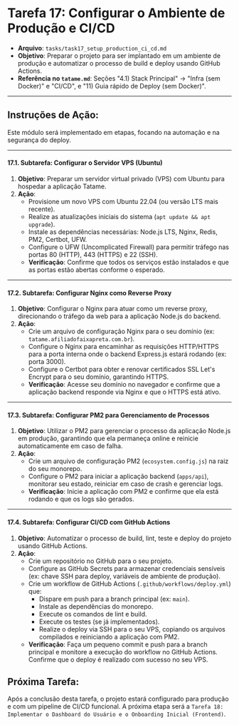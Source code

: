 # Tarefa 17: Configurar o Ambiente de Produção e CI/CD

*   **Arquivo**: `tasks/task17_setup_production_ci_cd.md`
*   **Objetivo**: Preparar o projeto para ser implantado em um ambiente de produção e automatizar o processo de build e deploy usando GitHub Actions.
*   **Referência no `tatame.md`**: Seções "4.1) Stack Principal" -> "Infra (sem Docker)" e "CI/CD", e "11) Guia rápido de Deploy (sem Docker)".

---

## Instruções de Ação:

Este módulo será implementado em etapas, focando na automação e na segurança do deploy.

---

#### **17.1. Subtarefa: Configurar o Servidor VPS (Ubuntu)**

1.  **Objetivo**: Preparar um servidor virtual privado (VPS) com Ubuntu para hospedar a aplicação Tatame.
2.  **Ação**:
    *   Provisione um novo VPS com Ubuntu 22.04 (ou versão LTS mais recente).
    *   Realize as atualizações iniciais do sistema (`apt update && apt upgrade`).
    *   Instale as dependências necessárias: Node.js LTS, Nginx, Redis, PM2, Certbot, UFW.
    *   Configure o UFW (Uncomplicated Firewall) para permitir tráfego nas portas 80 (HTTP), 443 (HTTPS) e 22 (SSH).
    *   **Verificação**: Confirme que todos os serviços estão instalados e que as portas estão abertas conforme o esperado.

---

#### **17.2. Subtarefa: Configurar Nginx como Reverse Proxy**

1.  **Objetivo**: Configurar o Nginx para atuar como um reverse proxy, direcionando o tráfego da web para a aplicação Node.js do backend.
2.  **Ação**:
    *   Crie um arquivo de configuração Nginx para o seu domínio (ex: `tatame.afiliadofaixapreta.com.br`).
    *   Configure o Nginx para encaminhar as requisições HTTP/HTTPS para a porta interna onde o backend Express.js estará rodando (ex: porta 3000).
    *   Configure o Certbot para obter e renovar certificados SSL Let's Encrypt para o seu domínio, garantindo HTTPS.
    *   **Verificação**: Acesse seu domínio no navegador e confirme que a aplicação backend responde via Nginx e que o HTTPS está ativo.

---

#### **17.3. Subtarefa: Configurar PM2 para Gerenciamento de Processos**

1.  **Objetivo**: Utilizar o PM2 para gerenciar o processo da aplicação Node.js em produção, garantindo que ela permaneça online e reinicie automaticamente em caso de falha.
2.  **Ação**:
    *   Crie um arquivo de configuração PM2 (`ecosystem.config.js`) na raiz do seu monorepo.
    *   Configure o PM2 para iniciar a aplicação backend (`apps/api`), monitorar seu estado, reiniciar em caso de crash e gerenciar logs.
    *   **Verificação**: Inicie a aplicação com PM2 e confirme que ela está rodando e que os logs são gerados.

---

#### **17.4. Subtarefa: Configurar CI/CD com GitHub Actions**

1.  **Objetivo**: Automatizar o processo de build, lint, teste e deploy do projeto usando GitHub Actions.
2.  **Ação**:
    *   Crie um repositório no GitHub para o seu projeto.
    *   Configure as GitHub Secrets para armazenar credenciais sensíveis (ex: chave SSH para deploy, variáveis de ambiente de produção).
    *   Crie um workflow de GitHub Actions (`.github/workflows/deploy.yml`) que:
        *   Dispare em push para a branch principal (ex: `main`).
        *   Instale as dependências do monorepo.
        *   Execute os comandos de lint e build.
        *   Execute os testes (se já implementados).
        *   Realize o deploy via SSH para o seu VPS, copiando os arquivos compilados e reiniciando a aplicação com PM2.
    *   **Verificação**: Faça um pequeno commit e push para a branch principal e monitore a execução do workflow no GitHub Actions. Confirme que o deploy é realizado com sucesso no seu VPS.

## Próxima Tarefa:

Após a conclusão desta tarefa, o projeto estará configurado para produção e com um pipeline de CI/CD funcional. A próxima etapa será a `Tarefa 18: Implementar o Dashboard do Usuário e o Onboarding Inicial (Frontend)`.
